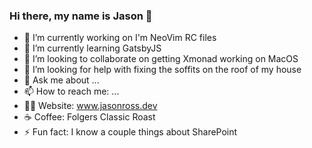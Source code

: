 ### Hi there, my name is Jason 👋

- 🔭 I’m currently working on I'm NeoVim RC files
- 🌱 I’m currently learning GatsbyJS
- 👯 I’m looking to collaborate on getting Xmonad working on MacOS
- 🤔 I’m looking for help with fixing the soffits on the roof of my house
- 💬 Ask me about ...
- 📫 How to reach me: ...
- 👨‍💻 Website: www.jasonross.dev
- ☕️ Coffee: Folgers Classic Roast
- ⚡ Fun fact: I know a couple things about SharePoint
